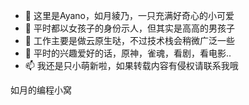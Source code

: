 - 👋 这里是Ayano，如月綾乃，一只充满好奇心的小可爱
- 👀 平时都以女孩子的身份示人，但其实是高高的男孩子
- 🌱 工作主要是做云原生哒，不过技术栈会稍微广泛一些
- 💞️ 平时的兴趣爱好的话，原神，雀魂，看剧，看电影..
- 📫 我还是只小萌新啦，如果转载内容有侵权请联系我哦

<!---
AAAAyano206/AAAAyano206 is a ✨ special ✨ repository because its `README.md` (this file) appears on your GitHub profile.
You can click the Preview link to take a look at your changes.
--->

如月的编程小窝
